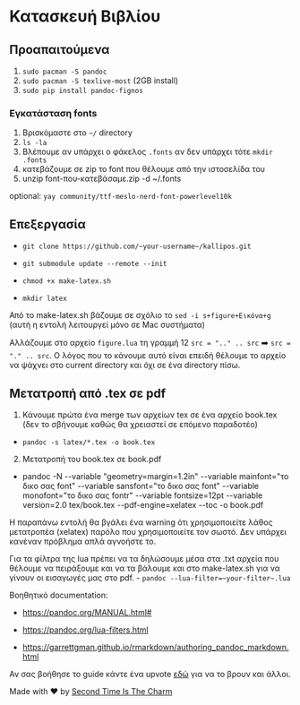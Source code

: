 # Κατασκευή Βιβλίου

## Προαπαιτούμενα

1.  `sudo pacman -S pandoc`
2.  `sudo pacman -S texlive-most` (2GB install)
3.  `sudo pip install pandoc-fignos`

### Εγκατάσταση fonts

1.  Βρισκόμαστε στο `~/` directory
2.  `ls -la`
3.  Βλέπουμε αν υπάρχει ο φάκελος `.fonts` αν δεν υπάρχει τότε
    `mkdir .fonts`
4.  κατεβάζουμε σε zip το font που θέλουμε από την ιστοσελίδα του
5.  unzip font-που-κατεβάσαμε.zip -d \~/.fonts

optional: `yay community/ttf-meslo-nerd-font-powerlevel10k`

## Επεξεργασία

-   `git clone https://github.com/~your-username~/kallipos.git`

-   `git submodule update --remote --init`

-   `chmod +x make-latex.sh`

-   `mkdir latex`

Από το make-latex.sh βάζουμε σε σχόλιο το `sed -i s+figure+Εικόνα+g`
(αυτή η εντολή λειτουργεί μόνο σε Mac συστήματα)

Αλλάζουμε στο αρχείο `figure.lua` τη γραμμή 12 `src = ".." .. src`
:arrow_right: `src = "." .. src`. Ο λόγος που το κάνουμε αυτό είναι
επειδή θέλουμε το αρχείο να ψάχνει στο current directory και όχι σε ένα
directory πίσω.

## Μετατροπή από .tex σε pdf

1.  Κάνουμε πρώτα ένα merge των αρχείων tex σε ένα αρχείο book.tex (δεν
    το σβήνουμε καθώς θα χρειαστεί σε επόμενο παραδοτέο)

-   `pandoc -s latex/*.tex -o book.tex`

2.  Μετατροπή του book.tex σε book.pdf

-   pandoc -N --variable "geometry=margin=1.2in" --variable mainfont="το
    δικο σας font" --variable sansfont="το δικο σας font" --variable
    monofont="το δικο σας fontr" --variable fontsize=12pt --variable
    version=2.0 tex/book.tex --pdf-engine=xelatex --toc -o book.pdf

Η παραπάνω εντολή θα βγάλει ένα warning ότι χρησιμοποιείτε λάθος
μετατροπέα (xelatex) παρόλο που χρησιμοποιείτε τον σωστό. Δεν υπάρχει
κανέναν πρόβλημα απλά αγνοήστε το.

Για τα φίλτρα της lua πρέπει να τα δηλώσουμε μέσα στα .txt αρχεία που
θέλουμε να πειράξουμε και να τα βάλουμε και στο make-latex.sh για να
γίνουν οι εισαγωγές μας στο pdf. -
`pandoc --lua-filter=~your-filter~.lua`

Βοηθητικό documentation:

-   https://pandoc.org/MANUAL.html#

-   https://pandoc.org/lua-filters.html

-   https://garrettgman.github.io/rmarkdown/authoring_pandoc_markdown.html

Αν σας βοήθησε το guide κάντε ένα upvote
[εδώ](https://github.com/courses-ionio/help/discussions/1151) για να το
βρουν και άλλοι.

Made with :heart: by [Second Time Is The
Charm](https://github.com/Second-Time-Is-The-Charm/)
